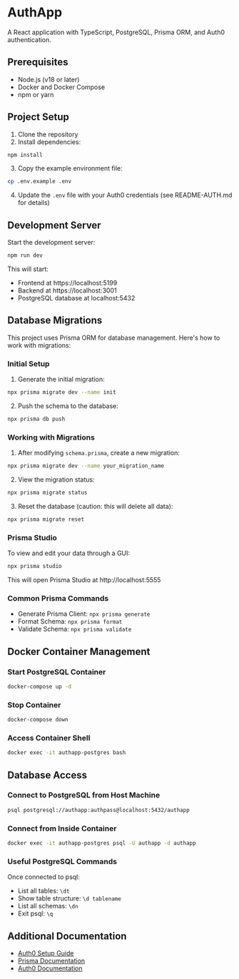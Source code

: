 # AuthApp

A React application with TypeScript, PostgreSQL, Prisma ORM, and Auth0 authentication.

## Prerequisites

- Node.js (v18 or later)
- Docker and Docker Compose
- npm or yarn

## Project Setup

1. Clone the repository
2. Install dependencies:
```bash
npm install
```

3. Copy the example environment file:
```bash
cp .env.example .env
```

4. Update the `.env` file with your Auth0 credentials (see README-AUTH.md for details)

## Development Server

Start the development server:

```bash
npm run dev
```

This will start:
- Frontend at https://localhost:5199
- Backend at https://localhost:3001
- PostgreSQL database at localhost:5432

## Database Migrations

This project uses Prisma ORM for database management. Here's how to work with migrations:

### Initial Setup

1. Generate the initial migration:
```bash
npx prisma migrate dev --name init
```

2. Push the schema to the database:
```bash
npx prisma db push
```

### Working with Migrations

1. After modifying `schema.prisma`, create a new migration:
```bash
npx prisma migrate dev --name your_migration_name
```

2. View the migration status:
```bash
npx prisma migrate status
```

3. Reset the database (caution: this will delete all data):
```bash
npx prisma migrate reset
```

### Prisma Studio

To view and edit your data through a GUI:
```bash
npx prisma studio
```
This will open Prisma Studio at http://localhost:5555

### Common Prisma Commands

- Generate Prisma Client: `npx prisma generate`
- Format Schema: `npx prisma format`
- Validate Schema: `npx prisma validate`

## Docker Container Management

### Start PostgreSQL Container

```bash
docker-compose up -d
```

### Stop Container

```bash
docker-compose down
```

### Access Container Shell

```bash
docker exec -it authapp-postgres bash
```

## Database Access

### Connect to PostgreSQL from Host Machine

```bash
psql postgresql://authapp:authpass@localhost:5432/authapp
```

### Connect from Inside Container

```bash
docker exec -it authapp-postgres psql -U authapp -d authapp
```

### Useful PostgreSQL Commands

Once connected to psql:
- List all tables: `\dt`
- Show table structure: `\d tablename`
- List all schemas: `\dn`
- Exit psql: `\q`

## Additional Documentation

- [Auth0 Setup Guide](./README-AUTH.md)
- [Prisma Documentation](https://www.prisma.io/docs/)
- [Auth0 Documentation](https://auth0.com/docs/)
